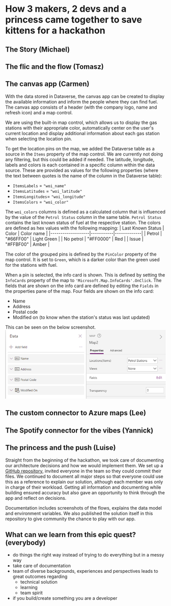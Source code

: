 # How 3 makers, 2 devs and a princess came together to save kittens for a hackathon

## The Story (Michael)

## The flic and the flow (Tomasz)

## The canvas app (Carmen)

With the data stored in Dataverse, the canvas app can be created to display the available information and inform the people where they can find fuel. The canvas app consists of a header (with the company logo, name and refresh icon) and a map control.

We are using the built-in map control, which allows us to display the gas stations with their appropriate color, automatically center on the user's current location and display additional information about each gas station when selecting the location pin.

To get the location pins on the map, we added the Dataverse table as a source in the `Items` property of the map control. We are currently not doing any filtering, but this could be added if needed. The latitude, longitude, labels and colors is each contained in a specific column within the data source. These are provided as values for the following properties (where the text between quotes is the name of the column in the Dataverse table):

- `ItemsLabels` = `"woi_name"`
- `ItemsLatitudes` = `"woi_latitude"`
- `ItemsLongitudes`= `"woi_longitude"`
- `ItemsColors` = `"woi_color"`

The `woi_colors` columns is defined as a calculated column that is influenced by the value of the `Petrol Status` column in the same table. `Petrol Status` contains the last known status of fuel at the respective station. The colors are defined as hex values with the following mapping:
| Last Known Status | Color | Color name |
|-------------------|-----------|-------------|
| Petrol | "#66FF00" | Light Green |
| No petrol | "#FF0000" | Red |
| Issue | "#FFBF00" | Amber |

The color of the grouped pins is defined by the `PinColor` property of the map control. It is set to `Green`, which is a darker color than the green used for the stations with fuel.

When a pin is selected, the info card is shown. This is defined by setting the `InfoCards` property of the map to `'Microsoft.Map.InfoCards'.OnClick`. The fields that are shown on the info card are defined by editing the `Fields` in the properties pane of the map. Four fields are shown on the info card:

- Name
- Address
- Postal code
- Modified on (to know when the station's status was last updated)

This can be seen on the below screenshot.
![Properties pane of the map control with fields expanded and showing "name", "address", "postal code" and "modified on"](docs/App-MapFields.png)

## The custom connector to Azure maps (Lee)

## The Spotify connector for the vibes (Yannick)

## The princess and the push (Luise)

Straight from the beginning of the hackathon, we took care of documenting our architecture decisions and how we would implement them. We set up a [GitHub repository](https://github.com/LuiseFreese/HacksouthCoastSummit), invited everyone in the team so they could commit their files. We continued to document all major steps so that everyone could use this as a reference to explain our solution, although each member was only in charge of their workload. Getting all information and documenting while building ensured accuracy but also gave an opportunity to think through the app and reflect on decisions.

Documentation includes screenshots of the flows, explains the data model and environment variables. We also published the solution itself in this repository to give community the chance to play with our app.

## What can we learn from this epic quest? (everybody)

- do things the right way instead of trying to do everything but in a messy way
- take care of documentation
- team of diverse backgrounds, experiences and perspectives leads to great outcomes regarding
  - technical solution
  - learning
  - team spirit
- if you build/create something you are a developer
